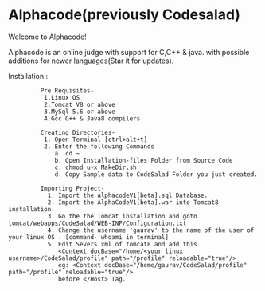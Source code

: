 # Alphacode(previously Codesalad)

Welcome to Alphacode!

Alphacode is an online judge with support for C,C++ & java. with possible additions for newer languages(Star it for updates).

Installation :
             
             Pre Requisites-
              1.Linux OS
              2.Tomcat V8 or above
              3.MySql 5.6 or above
              4.Gcc G++ & Java8 compilers
              
             Creating Directories-
              1. Open Terminal [ctrl+alt+t]
              2. Enter the following Commands
                 a. cd ~
                 b. Open Installation-files Folder from Source Code
                 c. chmod u+x MakeDir.sh
                 d. Copy Sample data to CodeSalad Folder you just created.
                 
             Importing Project-     
               1. Import the alphacodeV1[beta].sql Database.
               2. Import the AlphaCodeV1[beta].war into Tomcat8 installation.
               3. Go the the Tomcat installation and goto tomcat/webapps/CodeSalad/WEB-INF/Configuration.txt
               4. Change the username 'gaurav' to the name of the user of your linux OS . [command- whoami in terminal]
               5. Edit Severs.xml of tomcat8 and add this
                  <Context docBase="/home/<your linux username>/CodeSalad/profile" path="/profile" reloadable="true"/>
                  eg: <Context docBase="/home/gaurav/CodeSalad/profile" path="/profile" reloadable="true"/>
                  before </Host> Tag.
             
                
             
             
             

